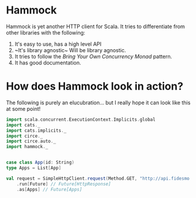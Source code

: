 # Hammock

Hammock is yet another HTTP client for Scala. It tries to differentiate from other libraries with the following:

1. It's easy to use, has a high level API
2. ~It's library agnostic~ Will be library agnostic.
3. It tries to follow the _Bring Your Own Concurrency Monad_ pattern.
4. It has good documentation.

# How does Hammock look in action?

The following is purely an elucubration... but I really hope it can look like this at some point!

```scala
import scala.concurrent.ExecutionContext.Implicits.global
import cats._
import cats.implicits._
import circe._
import circe.auto._
import hammock._


case class App(id: String)
type Apps = List[App]

val request = SimpleHttpClient.request(Method.GET, "http://api.fidesmo.com/apps") // HttpIO[HttpResponse]
	.run[Future] // Future[HttpResponse]
	.as[Apps] // Future[Apps]
```


